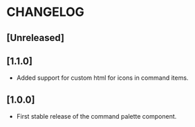 # CHANGELOG

## [Unreleased]

## [1.1.0]

- Added support for custom html for icons in command items.


## [1.0.0]

- First stable release of the command palette component.
